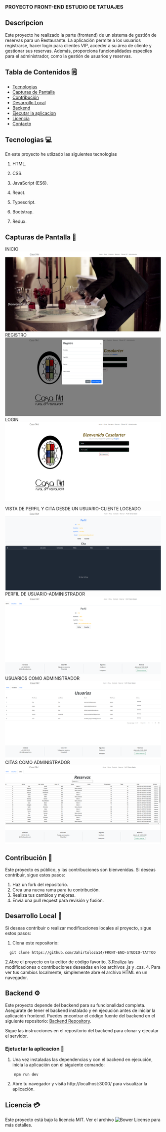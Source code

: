 ### PROYECTO FRONT-END  ESTUDIO DE TATUAJES 


## Descripcion 

Este proyecto he realizado la parte (frontend) de un sistema de gestión de reservas para un Restaurante. La aplicación permite a los usuarios registrarse, hacer login para clientes VIP, acceder a su área de cliente y gestionar sus reservas. Además, proporciona funcionalidades especiles para el administrador, como la gestión de usuarios y reservas.


## Tabla de Contenidos 🗒️
- [Tecnologias](#capturas-de-pantalla)
- [Capturas de Pantalla](#capturas-de-pantalla)
- [Contribución](#contribución)
- [Desarrollo Local](#desarrollo-local)
- [Backend](#backend)
- [Ejecutar la aplicacion](#ejecutar-la-aplicacion)
- [Licencia](#licencia)
- [Contacto](#contacto)




## Tecnologias 💻

En este proyecto he utlizado las siguientes tecnologias 

1. HTML.

2. CSS.

3. JavaScript (ES6).

4. React.

5. Typescript.

6. Bootstrap.

7. Redux.


## Capturas de Pantalla 📸
INICIO
![Inicio](./images/home.png)
REGISTRO
![Registro](./images/registro-client.png)
LOGIN
![Login](./images/client-vip.png)

VISTA DE PERFIL Y CITA DESDE UN USUARIO-CLIENTE LOGEADO
![Cita propia de usuario](./images/profile-client.png)
PERFIL DE USUARIO-ADMINISTRADOR
![Perfil](./images/profile-admin.png)
USUARIOS COMO ADMINISTRADOR
![Usuarios](./images/usuarios-admin.png)
CITAS COMO ADMINISTRADOR
![Citas](./images/reservas-admin.png)










## Contribución 💬
Este proyecto es público, y las contribuciones son bienvenidas. Si deseas contribuir, sigue estos pasos:

1. Haz un fork del repositorio.
2. Crea una nueva rama para tu contribución.
3. Realiza tus cambios y mejoras.
4. Envía una pull request para revisión y fusión.


## Desarrollo Local 🔨
Si deseas contribuir o realizar modificaciones locales al proyecto, sigue estos pasos:
1. Clona este repositorio:
```
  git clone https://github.com/Jahirtoloza14/FRONT-END-STUDIO-TATTOO
```
2.Abre el proyecto en tu editor de código favorito.
3.Realiza las modificaciones o contribuciones deseadas en los archivos .js y .css. 
4. Para ver tus cambios localmente, simplemente abre el archivo HTML en un navegador.

## Backend ⚙️
Este proyecto depende del backend para su funcionalidad completa. Asegúrate de tener el backend instalado y en ejecución antes de iniciar la aplicación frontend. Puedes encontrar el código fuente del backend en el siguiente repositorio: [Backend Repository](https://github.com/Jahirtoloza14/Casa-l-Art-Back-end--Proyecto-Final/tree/main).

Sigue las instrucciones en el repositorio del backend para clonar y ejecutar el servidor.

### Ejetuctar la aplicacion 📌
1. Una vez instaladas las dependencias y con el backend en ejecución, inicia la aplicación con el siguiente comando:
```
    npm run dev
```
2. Abre tu navegador y visita http://localhost:3000/ para visualizar la aplicación.

## Licencia 💳

Este proyecto está bajo la licencia MIT. Ver el archivo ![Bower License](https://img.shields.io/bower/l/bootstrap)  para más detalles.
